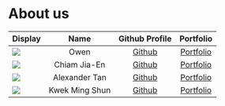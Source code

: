 # About us

Display | Name | Github Profile | Portfolio 
--------|:----:|:--------------:|:---------:
![](https://via.placeholder.com/100.png?text=Photo) | Owen | [Github](https://github.com/blank-bank) | [Portfolio](docs/team/johndoe.md)
![](https://via.placeholder.com/100.png?text=Photo) | Chiam Jia-En | [Github](https://github.com/Chiamjiaen/tp) | [Portfolio](team/chiamjiaen.md)
![](https://via.placeholder.com/100.png?text=Photo) | Alexander Tan | [Github](https://github.com/AlexanderTanJunAn) | [Portfolio](team/alexandertanjunan.md)
![](https://via.placeholder.com/100.png?text=Photo) | Kwek Ming Shun | [Github](https://github.com/MingShun98) | [Portfolio](team/mingshun98.md)
